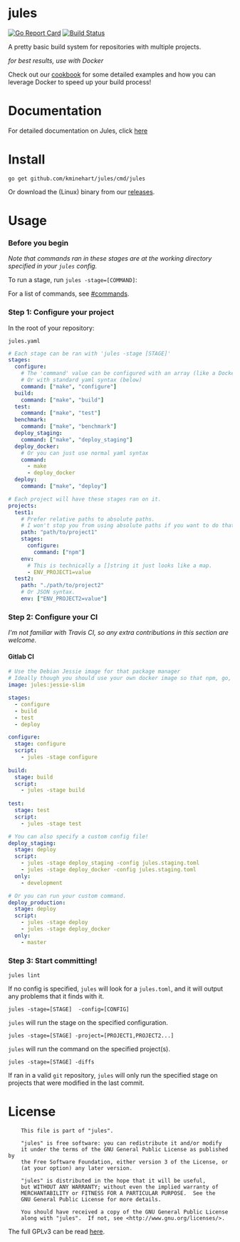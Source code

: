 # jules

[![Go Report Card](https://goreportcard.com/badge/github.com/kminehart/jules)](https://goreportcard.com/report/github.com/kminehart/jules) [![Build Status](https://travis-ci.org/kminehart/jules.svg?branch=master)](https://travis-ci.org/kminehart/jules)

A pretty basic build system for repositories with multiple projects.

_for best results, use with Docker_

Check out our [cookbook](#cookbook.md) for some detailed examples and how you can leverage Docker to speed up your build process!

# Documentation

For detailed documentation on Jules, click [here](http://gojules.io/)

# Install

```
go get github.com/kminehart/jules/cmd/jules
```

Or download the (Linux) binary from our [releases](https://github.com/kminehart/jules/releases).

# Usage

### Before you begin

_Note that commands ran in these stages are at the working directory specified in your `jules` config._

To run a stage, run `jules -stage=[COMMAND]`:

For a list of commands, see [#commands](#commands).

### Step 1:  Configure your project

In the root of your repository:

`jules.yaml`

```yaml
# Each stage can be ran with 'jules -stage [STAGE]'
stages:
  configure:
    # The 'command' value can be configured with an array (like a Dockerfile)
    # Or with standard yaml syntax (below)
    command: ["make", "configure"]
  build:
    command: ["make", "build"]
  test:
    command: ["make", "test"]
  benchmark:
    command: ["make", "benchmark"]
  deploy_staging:
    command: ["make", "deploy_staging"]
  deploy_docker:
    # Or you can just use normal yaml syntax
    command: 
      - make
      - deploy_docker
  deploy:
    command: ["make", "deploy"]

# Each project will have these stages ran on it.
projects:
  test1:
    # Prefer relative paths to absolute paths.
    # I won't stop you from using absolute paths if you want to do that though.
    path: "path/to/project1"
    stages:
      configure:
        command: ["npm"]
    env:
      # This is technically a []string it just looks like a map.
      - ENV_PROJECT1=value
  test2:
    path: "./path/to/project2"
    # Or JSON syntax.
    env: ["ENV_PROJECT2=value"]
```

### Step 2:  Configure your CI

_I'm not familiar with Travis CI, so any extra contributions in this section are welcome._

#### Gitlab CI

```yml
# Use the Debian Jessie image for that package manager
# Ideally though you should use your own docker image so that npm, go, cmake, cargo, etc. don't have to be installed every time.
image: jules:jessie-slim

stages:
  - configure
  - build
  - test
  - deploy

configure:
  stage: configure
  script:
    - jules -stage configure
    
build:
  stage: build
  script:
    - jules -stage build
    
test:
  stage: test
  script:
    - jules -stage test

# You can also specify a custom config file!
deploy_staging:
  stage: deploy
  script:
    - jules -stage deploy_staging -config jules.staging.toml
    - jules -stage deploy_docker -config jules.staging.toml
  only:
    - development

# Or you can run your custom command.
deploy_production:
  stage: deploy
  script:
    - jules -stage deploy
    - jules -stage deploy_docker
  only:
    - master
```

### Step 3: Start committing!

```
jules lint
```

If no config is specified, `jules` will look for a `jules.toml`, and it will output any problems that it finds with it.

```
jules -stage=[STAGE]  -config=[CONFIG]
```

`jules` will run the stage on the specified configuration.

```
jules -stage=[STAGE] -project=[PROJECT1,PROJECT2...]
```

`jules` will run the command on the specified project(s).

```
jules -stage=[STAGE] -diffs
```

If ran in a valid `git` repository, `jules` will only run the specified stage on projects that were modified in the last commit. 

# License

```
    This file is part of "jules".

    "jules" is free software: you can redistribute it and/or modify
    it under the terms of the GNU General Public License as published by
    the Free Software Foundation, either version 3 of the License, or
    (at your option) any later version.

    "jules" is distributed in the hope that it will be useful,
    but WITHOUT ANY WARRANTY; without even the implied warranty of
    MERCHANTABILITY or FITNESS FOR A PARTICULAR PURPOSE.  See the
    GNU General Public License for more details.

    You should have received a copy of the GNU General Public License
    along with "jules".  If not, see <http://www.gnu.org/licenses/>.
```

The full GPLv3 can be read [here](LICENSE).
